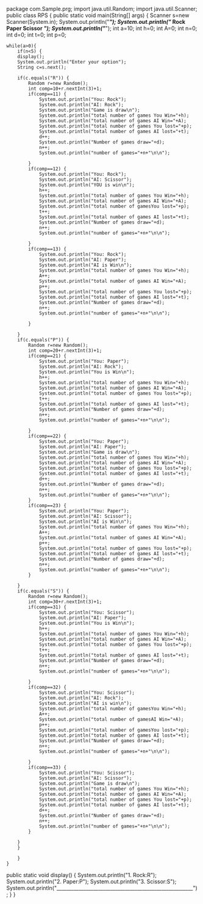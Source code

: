 package com.Sample.prg;
import java.util.Random;
import java.util.Scanner;
public class RPS {
public static void main(String[] args) {
	Scanner s=new Scanner(System.in);
	System.out.println("*******************************************");
	System.out.println("*   Rock Paper Scissor   *");
	System.out.println("*******************************************");
	int a=10;
	int h=0;
	int A=0;
	int n=0;
	int d=0;
	int t=0;
	int p=0;
	
	while(a>0){
		if(n<5) {
		display();
		System.out.println("Enter your option");
		String c=s.next();
		
		if(c.equals("R")) {
			Random r=new Random();
			int comp=10+r.nextInt(3)+1;
			if(comp==11) {
				System.out.println("You: Rock");
				System.out.println("AI: Rock");
				System.out.println("Game is draw\n");
				System.out.println("total number of games You Win="+h);
				System.out.println("total number of games AI Win="+A);
				System.out.println("total number of games You lost="+p);
				System.out.println("total number of games AI lost="+t);
				d++;
				System.out.println("Number of games draw="+d);
				n++;
				System.out.println("number of games="+n+"\n\n");
				
			}
			if(comp==12) {
				System.out.println("You: Rock");
				System.out.println("AI: Scissor");
				System.out.println("YOU is win\n");
				h++;
				System.out.println("total number of games You Win="+h);
				System.out.println("total number of games AI Win="+A);
				System.out.println("total number of gamesYou lost="+p);
				t++;
				System.out.println("total number of games AI lost="+t);
				System.out.println("Number of games draw="+d);
				n++;
				System.out.println("number of games="+n+"\n\n");
			
			}
			if(comp==13) {
				System.out.println("You: Rock");
				System.out.println("AI: Paper");
				System.out.println("AI is Win\n");
				System.out.println("total number of games You Win="+h);
				A++;
				System.out.println("total number of games AI Win="+A);
				p++;
				System.out.println("total number of games You lost="+p);
				System.out.println("total number of games AI lost="+t);
				System.out.println("Number of games draw="+d);
				n++;
				System.out.println("number of games="+n+"\n\n");
				
			}
			
		}
		if(c.equals("P")) {
			Random r=new Random();
			int comp=20+r.nextInt(3)+1;
			if(comp==21) {
				System.out.println("You: Paper");
				System.out.println("AI: Rock");
				System.out.println("You is Win\n");
				h++;
				System.out.println("total number of games You Win="+h);
				System.out.println("total number of games AI Win="+A);
				System.out.println("total number of games You lost="+p);
				t++;
				System.out.println("total number of games AI lost="+t);
				System.out.println("Number of games draw="+d);
				n++;
				System.out.println("number of games="+n+"\n\n");
				
			}
			if(comp==22) {
				System.out.println("You: Paper");
				System.out.println("AI: Paper");
				System.out.println("Game is draw\n");
				System.out.println("total number of games You Win="+h);
				System.out.println("total number of games AI Win="+A);
				System.out.println("total number of games You lost="+p);
				System.out.println("total number of games AI lost="+t);
				d++;
				System.out.println("Number of games draw="+d);
				n++;
				System.out.println("number of games="+n+"\n\n");
			}
			if(comp==23) {
				System.out.println("You: Paper");
				System.out.println("AI: Scissor");
				System.out.println("AI is Win\n");
				System.out.println("total number of games You Win="+h);
				A++;
				System.out.println("total number of games AI Win="+A);
				p++;
				System.out.println("total number of games You lost="+p);
				System.out.println("total number of games AI lost="+t);
				System.out.println("Number of games draw="+d);
				n++;
				System.out.println("number of games="+n+"\n\n");
			}
			
		}
		if(c.equals("S")) {
			Random r=new Random();
			int comp=30+r.nextInt(3)+1;
			if(comp==31) {
				System.out.println("You: Scissor");
				System.out.println("AI: Paper");
				System.out.println("You is Win\n");
				h++;
				System.out.println("total number of games You Win="+h);
				System.out.println("total number of games AI Win="+A);
				System.out.println("total number of games You lost="+p);
				t++;
				System.out.println("total number of games AI lost="+t);
				System.out.println("Number of games draw="+d);
				n++;
				System.out.println("number of games="+n+"\n\n");
				
			}
			if(comp==32) {
				System.out.println("You: Scissor");
				System.out.println("AI: Rock");
				System.out.println("AI is win\n");
				System.out.println("total number of gamesYou Win="+h);
				A++;
				System.out.println("total number of gamesAI Win="+A);
				p++;
				System.out.println("total number of gamesYou lost="+p);
				System.out.println("total number of games AI lost="+t);
				System.out.println("Number of games draw="+d);
				n++;
				System.out.println("number of games="+n+"\n\n");
				
			}
			if(comp==33) {
				System.out.println("You: Scissor");
				System.out.println("AI: Scissor");
				System.out.println("Game is draw\n");
				System.out.println("total number of games You Win="+h);
				System.out.println("total number of games AI Win="+A);
				System.out.println("total number of games You lost="+p);
				System.out.println("total number of games AI lost="+t);
				d++;
				System.out.println("Number of games draw="+d);
				n++;
				System.out.println("number of games="+n+"\n\n");
			}
			
		}
		}
		
		}
	}
	

public static void display() {
	System.out.println("1. Rock:R");
	System.out.println("2. Paper:P");
	System.out.println("3. Scissor:S");
	System.out.println("________________________________________________________");
}
}
